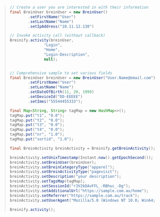 > ```java
> // Create a user you are interested in with their information
> final BreinUser breinUser = new BreinUser()
>         .setFirstName("User")
>         .setLastName("Name")
>         .setIpAddress("10.11.12.130")
>
> // Invoke activity call (without callback)
> Breinify.activity(breinUser,
>                "Login",
>                "Home",
>                "Login-Description",
>                null);
>
>
> // Comprehensive sample to set various fields
> final BreinUser breinUser = new BreinUser("User.Name@email.com")
>         .setFirstName("User")
>         .setLastName("Name")
>         .setDateOfBirth(11, 20, 1999)
>         .setDeviceId("DD-EEEEE")
>         .setImei("55544455333");
> 
> final Map<String, String> tagMap = new HashMap<>();
> tagMap.put("t1", "0.0");
> tagMap.put("t2", "0.0");
> tagMap.put("t3", "0.0");
> tagMap.put("t4", "0.0");
> tagMap.put("nr", "1.0");
> tagMap.put("sortid", "1.0");
> 
> final BreinActivity breinActivity = Breinify.getBreinActivity();
> 
> breinActivity.setUnixTimestamp(Instant.now().getEpochSecond());
> breinActivity.setBreinUser(breinUser);
> breinActivity.setBreinCategoryType("apparel");
> breinActivity.setBreinActivityType("pagevisit");
> breinActivity.setDescription("your description");
> breinActivity.setTagsMap(tagMap);
> breinActivity.setSessionId("r3V2kDAvFFL_-RBhuc_-Dg");
> breinActivity.setAdditionalUrl("https://sample.com.au/home");
> breinActivity.setReferrer("https://sample.com.au/track");
> breinActivity.setUserAgent("Mozilla/5.0 (Windows NT 10.0; Win64; x64) AppleWebKit/537.36 (KHTML, like Gecko) Chrome/46.0.2486.0 Safari/537.36 Edge/13.10586");
> 
> Breinify.activity();
> ```

